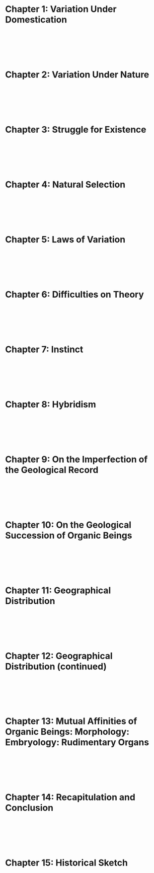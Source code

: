 # Chapter 1: Variation Under Domestication
<br><br><br><br><br>
# Chapter 2: Variation Under Nature
<br><br><br><br><br>
# Chapter 3: Struggle for Existence
<br><br><br><br><br>
# Chapter 4: Natural Selection
<br><br><br><br><br>
# Chapter 5: Laws of Variation
<br><br><br><br><br>

<div style="page-break-after: always;"></div>

# Chapter 6: Difficulties on Theory
<br><br><br><br><br>
# Chapter 7: Instinct
<br><br><br><br><br>
# Chapter 8: Hybridism
<br><br><br><br><br>
# Chapter 9: On the Imperfection of the Geological Record
<br><br><br><br><br>
# Chapter 10: On the Geological Succession of Organic Beings
<br><br><br><br><br>

<div style="page-break-after: always;"></div>

# Chapter 11: Geographical Distribution
<br><br><br><br><br>
# Chapter 12: Geographical Distribution (continued)
<br><br><br><br><br>
# Chapter 13: Mutual Affinities of Organic Beings: Morphology: Embryology: Rudimentary Organs
<br><br><br><br><br>
# Chapter 14: Recapitulation and Conclusion
<br><br><br><br><br>
# Chapter 15: Historical Sketch
<br><br><br><br><br>

<div style="page-break-after: always;"></div>
